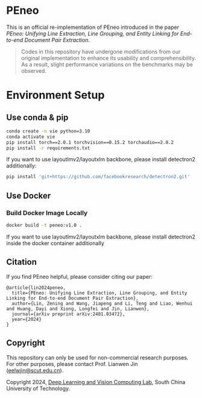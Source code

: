 # PEneo

This is an official re-implementation of PEneo introduced in the paper *PEneo: Unifying Line Extraction, Line Grouping, and Entity Linking for End-to-end Document Pair Extraction*.

> Codes in this repository have undergone modifications from our original implementation to enhance its usability and comprehensibility. As a result, slight performance variations on the benchmarks may be observed.


# Environment Setup

## Use conda & pip

```bash
conda create -n vie python=3.10
conda activate vie
pip install torch==2.0.1 torchvision==0.15.2 torchaudio==2.0.2
pip install -r requirements.txt
```

If you want to use layoutlmv2/layoutxlm backbone, please install detectron2 additionally:

```bash
pip install 'git+https://github.com/facebookresearch/detectron2.git'
```

## Use Docker

### Build Docker Image Locally

```bash
docker build -t peneo:v1.0 .
```

If you want to use layoutlmv2/layoutxlm backbone, please install detectron2 inside the docker container additionally



## Citation

If you find PEneo helpful, please consider citing our paper:

```
@article{lin2024peneo,
  title={PEneo: Unifying Line Extraction, Line Grouping, and Entity Linking for End-to-end Document Pair Extraction},
  author={Lin, Zening and Wang, Jiapeng and Li, Teng and Liao, Wenhui and Huang, Dayi and Xiong, Longfei and Jin, Lianwen},
  journal={arXiv preprint arXiv:2401.03472},
  year={2024}
}
```

## Copyright

This repository can only be used for non-commercial research purposes. For other purposes, please contact Prof. Lianwen Jin (eelwjin@scut.edu.cn).

Copyright 2024, [Deep Learning and Vision Computing Lab](http://www.dlvc-lab.net/), South China University of Technology.